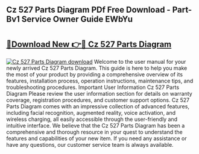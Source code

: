 ## Cz 527 Parts Diagram PDf Free Download - Part-Bv1 Service Owner Guide EWbYu

# <h2><a href="http://dfhklfr.blite.top/?on=Cz+527+Parts+Diagram">🔗Download New 👉🔴 Cz 527 Parts Diagram</a></h2>

[![Cz 527 Parts Diagram download](https://i.imgur.com/lujVjoI.png)](http://dfhklfr.blite.top/?on=Cz+527+Parts+Diagram)
Welcome to the user manual for your newly arrived Cz 527 Parts Diagram. This guide is here to help you make the most of your product by providing a comprehensive overview of its features, installation process, operation instructions, maintenance tips, and troubleshooting procedures. Important User Information Cz 527 Parts Diagram Please review the user information section for details on warranty coverage, registration procedures, and customer support options. Cz 527 Parts Diagram comes with an impressive collection of advanced features, including facial recognition, augmented reality, voice activation, and wireless charging, all easily accessible through the user-friendly and intuitive interface. We believe that the Cz 527 Parts Diagram has been a comprehensive and thorough resource in your quest to understand the features and capabilities of your new item. If you need any assistance or have any questions, our customer service team is always available.
